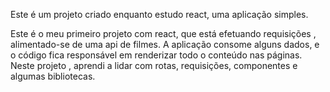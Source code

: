 Este é um projeto criado enquanto estudo react, uma aplicação simples.

Este é o meu primeiro projeto com react, que está efetuando requisições , alimentado-se de uma api de filmes.
A aplicação consome alguns dados, e o código fica responsável em renderizar todo o conteúdo nas páginas.
Neste projeto , aprendi a lidar com rotas, requisições, componentes e algumas bibliotecas.